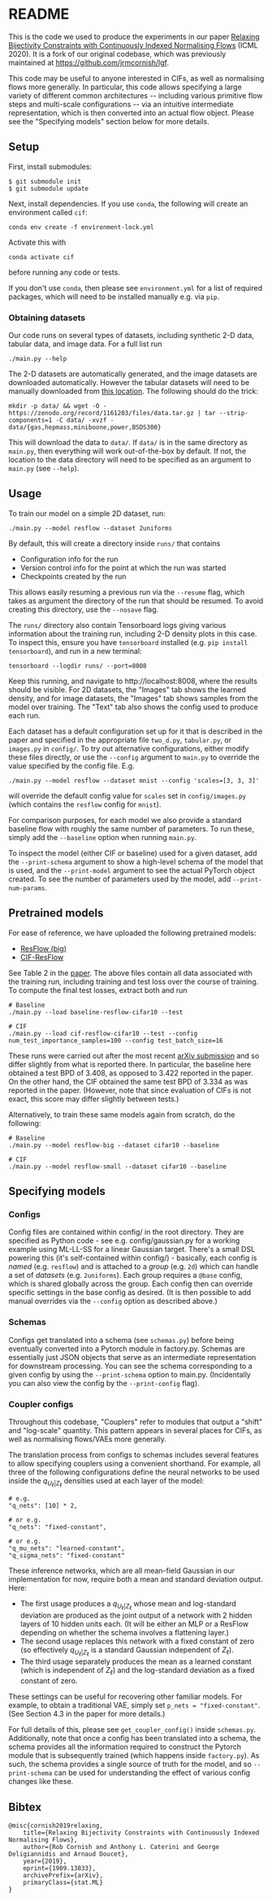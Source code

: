 # README

This is the code we used to produce the experiments in our paper [Relaxing Bijectivity Constraints with Continuously Indexed Normalising Flows](https://arxiv.org/abs/1909.13833) (ICML 2020). It is a fork of our original codebase, which was previously maintained at https://github.com/jrmcornish/lgf.

This code may be useful to anyone interested in CIFs, as well as normalising flows more generally. In particular, this code allows specifying a large variety of different common architectures -- including various primitive flow steps and multi-scale configurations -- via an intuitive intermediate representation, which is then converted into an actual flow object. Please see the "Specifying models" section below for more details.

## Setup

First, install submodules:

    $ git submodule init
    $ git submodule update

Next, install dependencies. If you use `conda`, the following will create an environment called `cif`:

    conda env create -f environment-lock.yml

Activate this with

    conda activate cif

before running any code or tests.

If you don't use `conda`, then please see `environment.yml` for a list of required packages, which will need to be installed manually e.g. via `pip`.

### Obtaining datasets

Our code runs on several types of datasets, including synthetic 2-D data, tabular data, and image data. For a full list run

    ./main.py --help

The 2-D datasets are automatically generated, and the image datasets are downloaded automatically. However the tabular datasets will need to be manually downloaded from [this location](https://zenodo.org/record/1161203). The following should do the trick:

    mkdir -p data/ && wget -O - https://zenodo.org/record/1161203/files/data.tar.gz | tar --strip-components=1 -C data/ -xvzf - data/{gas,hepmass,miniboone,power,BSDS300}

This will download the data to `data/`. If `data/` is in the same directory as `main.py`, then everything will work out-of-the-box by default. If not, the location to the data directory will need to be specified as an argument to `main.py` (see `--help`).

## Usage

To train our model on a simple 2D dataset, run:

    ./main.py --model resflow --dataset 2uniforms

By default, this will create a directory inside `runs/` that contains

- Configuration info for the run
- Version control info for the point at which the run was started
- Checkpoints created by the run

This allows easily resuming a previous run via the `--resume` flag, which takes as argument the directory of the run that should be resumed.
To avoid creating this directory, use the `--nosave` flag.

The `runs/` directory also contain Tensorboard logs giving various information about the training run, including 2-D density plots in this case. To inspect this, ensure you have `tensorboard` installed (e.g. `pip install tensorboard`), and run in a new terminal:

    tensorboard --logdir runs/ --port=8008

Keep this running, and navigate to http://localhost:8008, where the results should be visible.
For 2D datasets, the "Images" tab shows the learned density, and for image datasets, the "Images" tab shows samples from the model over training.
The "Text" tab also shows the config used to produce each run.

Each dataset has a default configuration set up for it that is described in the paper and specified in the appropriate file `two_d.py`, `tabular.py`, or `images.py` in `config/`. To try out alternative configurations, either modify these files directly, or use the `--config` argument to `main.py` to override the value specified by the config file. E.g.

    ./main.py --model resflow --dataset mnist --config 'scales=[3, 3, 3]'

will override the default config value for `scales` set in `config/images.py` (which contains the `resflow` config for `mnist`).

For comparison purposes, for each model we also provide a standard baseline flow with roughly the same number of parameters. To run these, simply add the `--baseline` option when running `main.py`.

To inspect the model (either CIF or baseline) used for a given dataset, add the `--print-schema` argument to show a high-level schema of the model that is used, and the `--print-model` argument to see the actual PyTorch object created. To see the number of parameters used by the model, add `--print-num-params`.

## Pretrained models

For ease of reference, we have uploaded the following pretrained models:

- [ResFlow (big)](https://www.dropbox.com/s/bmr87nw6ze85ie2/baseline-resflow-cifar10.tar.gz?dl=1)
- [CIF-ResFlow](https://www.dropbox.com/s/orankdgt16e7iox/cif-resflow-cifar10.tar.gz?dl=1)

See Table 2 in the [paper](https://arxiv.org/abs/1909.13833).
The above files contain all data associated with the training run, including training and test loss over the course of training.
To compute the final test losses, extract both and run

    # Baseline
    ./main.py --load baseline-resflow-cifar10 --test

    # CIF
    ./main.py --load cif-resflow-cifar10 --test --config num_test_importance_samples=100 --config test_batch_size=16

These runs were carried out after the most recent [arXiv submission](https://arxiv.org/abs/1909.13833) and so differ slightly from what is reported there.
In particular, the baseline here obtained a test BPD of 3.408, as opposed to 3.422 reported in the paper.
On the other hand, the CIF obtained the same test BPD of 3.334 as was reported in the paper.
(However, note that since evaluation of CIFs is not exact, this score may differ slightly between tests.)

Alternatively, to train these same models again from scratch, do the following:

    # Baseline
    ./main.py --model resflow-big --dataset cifar10 --baseline

    # CIF
    ./main.py --model resflow-small --dataset cifar10 --baseline

## Specifying models

### Configs

Config files are contained within config/ in the root directory.
They are specified as Python code - see e.g. config/gaussian.py for a working example using ML-LL-SS for a linear Gaussian target.
There's a small DSL powering this (it's self-contained within config/) - basically, each config is _named_ (e.g. `resflow`) and is attached to a _group_ (e.g. `2d`) which can handle a set of _datasets_ (e.g. `2uniforms`).
Each group requires a `@base` config, which is shared globally across the group.
Each config then can override specific settings in the base config as desired.
(It is then possible to add manual overrides via the `--config` option as described above.)

### Schemas

Configs get translated into a schema (see `schemas.py`) before being eventually converted into a Pytorch module in factory.py.
Schemas are essentially just JSON objects that serve as an intermediate representation for downstream processing.
You can see the schema corresponding to a given config by using the `--print-schema` option to main.py.
(Incidentally you can also view the config by the `--print-config` flag).

### Coupler configs

Throughout this codebase, "Couplers" refer to modules that output a "shift" and "log-scale" quantity.
This pattern appears in several places for CIFs, as well as normalising flows/VAEs more generally.

The translation process from configs to schemas includes several features to allow specifying couplers using a convenient shorthand.
For example, all three of the following configurations define the neural networks to be used inside the $q_{U_\ell|Z_\ell}$ densities used at each layer of the model:

    # e.g.
    "q_nets": [10] * 2,

    # or e.g.
    "q_nets": "fixed-constant",

    # or e.g.
    "q_mu_nets": "learned-constant",
    "q_sigma_nets": "fixed-constant"

These inference networks, which are all mean-field Gaussian in our implementation for now, require both a mean and standard deviation output.
Here:

- The first usage produces a $q_{U_\ell|Z_\ell}$ whose mean and log-standard deviation are produced as the joint output of a network with 2 hidden layers of 10 hidden units each. (It will be either an MLP or a ResFlow depending on whether the schema involves a flattening layer.)
- The second usage replaces this network with a fixed constant of zero (so effectively $q_{U_\ell|Z_\ell}$ is a standard Gaussian independent of $Z_\ell$).
- The third usage separately produces the mean as a learned constant (which is independent of $Z_\ell$) and the log-standard deviation as a fixed constant of zero.

These settings can be useful for recovering other familiar models. For example, to obtain a traditional VAE, simply set `p_nets = "fixed-constant"`. (See Section 4.3 in the paper for more details.)

For full details of this, please see `get_coupler_config()` inside `schemas.py`.
Additionally, note that once a config has been translated into a schema, the schema provides all the information required to construct the Pytorch module that is subsequently trained (which happens inside `factory.py`).
As such, the schema provides a single source of truth for the model, and so `--print-schema` can be used for understanding the effect of various config changes like these.

## Bibtex

    @misc{cornish2019relaxing,
        title={Relaxing Bijectivity Constraints with Continuously Indexed Normalising Flows},
        author={Rob Cornish and Anthony L. Caterini and George Deligiannidis and Arnaud Doucet},
        year={2019},
        eprint={1909.13833},
        archivePrefix={arXiv},
        primaryClass={stat.ML}
    }
